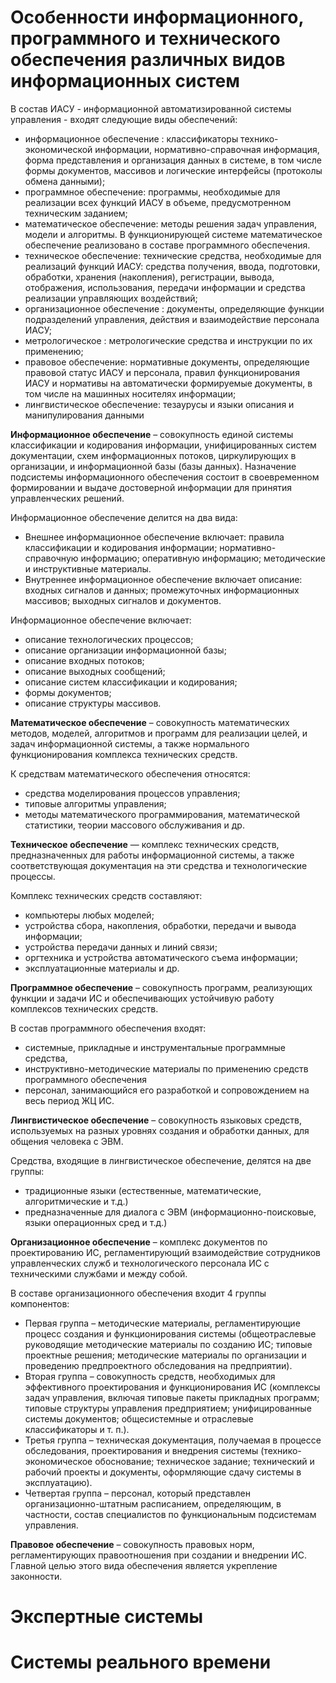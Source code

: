 # Особенности информационного, программного и технического обеспечения различных видов информационных систем 

В состав ИАСУ - информационной автоматизированной системы управления - входят следующие виды обеспечений:
- информационное обеспечение : классификаторы технико-экономической информации, нормативно-справочная информация, форма представления и организация данных в системе, в том числе формы документов, массивов и логические интерфейсы (протоколы обмена данными);
- программное обеспечение: программы, необходимые для реализации всех функций ИАСУ в объеме, предусмотренном техническим заданием;
- математическое обеспечение: методы решения задач управления, модели и алгоритмы. В функционирующей системе математическое обеспечение реализовано в составе программного обеспечения.
- техническое обеспечение: технические средства, необходимые для реализаций функций ИАСУ: средства получения, ввода, подготовки, обработки, хранения (накопления), регистрации, вывода, отображения, использования, передачи информации и средства реализации управляющих воздействий;
- организационное обеспечение : документы, определяющие функции подразделений управления, действия и взаимодействие персонала ИАСУ;
- метрологическое : метрологические средства и инструкции по их применению;
- правовое обеспечение: нормативные документы, определяющие правовой статус ИАСУ и персонала, правил функционирования ИАСУ и нормативы на автоматически формируемые документы, в том числе на машинных носителях информации;
- лингвистическое обеспечение: тезаурусы и языки описания и манипулирования данными 

 **Информационное обеспечение** – совокупность единой системы классификации и кодирования информации, унифицированных систем документации, схем информационных потоков, циркулирующих в организации, и информационной базы (базы данных). Назначение подсистемы информационного обеспечения состоит в своевременном формировании и выдаче достоверной информации для принятия управленческих решений.

Информационное обеспечение делится на два вида:
- Внешнее информационное обеспечение включает: правила классификации и кодирования информации; нормативно-справочную информацию; оперативную информацию; методические и инструктивные материалы.
- Внутреннее информационное обеспечение включает описание: входных сигналов и данных; промежуточных информационных массивов; выходных сигналов и документов.

Информационное обеспечение включает:
- описание технологических процессов;
- описание организации информационной базы;
- описание входных потоков;
- описание выходных сообщений;
- описание систем классификации и кодирования;
- формы документов;
- описание структуры массивов.

**Математическое обеспечение** – совокупность математических методов, моделей, алгоритмов и программ для реализации целей, и задач информационной системы, а также нормального функционирования комплекса технических средств.

К средствам математического обеспечения относятся:
- средства моделирования процессов управления;
- типовые алгоритмы управления;
- методы математического программирования, математической статистики, теории массового обслуживания и др.

**Техническое обеспечение** — комплекс технических средств, предназначенных для работы информационной системы, а также соответствующая документация на эти средства и технологические процессы.

Комплекс технических средств составляют:
- компьютеры любых моделей;
- устройства сбора, накопления, обработки, передачи и вывода информации;
- устройства передачи данных и линий связи;
- оргтехника и устройства автоматического съема информации;
- эксплуатационные материалы и др.

**Программное обеспечение** – совокупность программ, реализующих функции и задачи ИС и обеспечивающих устойчивую работу комплексов технических средств.

В состав программного обеспечения входят:
- системные, прикладные и инструментальные программные средства,
- инструктивно-методические материалы по применению средств программного обеспечения
- персонал, занимающийся его разработкой и сопровождением на весь период ЖЦ ИС.

**Лингвистическое обеспечение** – совокупность языковых средств, используемых на разных уровнях создания и обработки данных, для общения человека с ЭВМ.

Средства, входящие в лингвистическое обеспечение, делятся на две группы:
- традиционные языки (естественные, математические, алгоритмические и т.д.)
- предназначенные для диалога с ЭВМ (информационно-поисковые, языки операционных сред и т.д.)

**Организационное обеспечение** – комплекс документов по проектированию ИС, регламентирующий взаимодействие сотрудников управленческих служб и технологического персонала ИС с техническими службами и между собой.

В составе организационного обеспечения входит 4 группы компонентов:
- Первая группа – методические материалы, регламентирующие процесс создания и функционирования системы (общеотраслевые руководящие методические материалы по созданию ИС; типовые проектные решения; методические материалы по организации и проведению предпроектного обследования на предприятии).
- Вторая группа – совокупность средств, необходимых для эффективного проектирования и функционирования ИС (комплексы задач управления, включая типовые пакеты прикладных программ; типовые структуры управления предприятием; унифицированные системы документов; общесистемные и отраслевые классификаторы и т. п.).
- Третья группа – техническая документация, получаемая в процессе обследования, проектирования и внедрения системы (технико-экономическое обоснование; техническое задание; технический и рабочий проекты и документы, оформляющие сдачу системы в эксплуатацию).
- Четвертая группа – персонал, который представлен организационно-штатным расписанием, определяющим, в частности, состав специалистов по функциональным подсистемам управления.

**Правовое обеспечение** – совокупность правовых норм, регламентирующих правоотношения при создании и внедрении ИС. Главной целью этого вида обеспечения является укрепление законности.

# Экспертные системы 

# Системы реального времени
